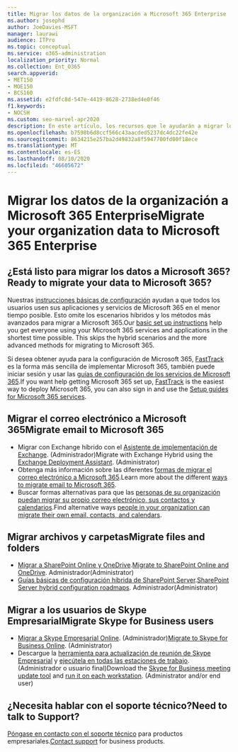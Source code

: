 ```yaml
---
title: Migrar los datos de la organización a Microsoft 365 Enterprise
ms.author: josephd
author: JoeDavies-MSFT
manager: laurawi
audience: ITPro
ms.topic: conceptual
ms.service: o365-administration
localization_priority: Normal
ms.collection: Ent_O365
search.appverid:
- MET150
- MOE150
- BCS160
ms.assetid: e2fdfc8d-547e-4419-8628-2738ed4e0f46
f1.keywords:
- NOCSH
ms.custom: seo-marvel-apr2020
description: En este artículo, los recursos que le ayudarán a migrar los datos de su organización a Microsoft 365.
ms.openlocfilehash: b7598b6d8ccf566c43aacded5237dc4dc22fe42e
ms.sourcegitcommit: 8634215e257ba2d49832a8f5947700fd00f18ece
ms.translationtype: MT
ms.contentlocale: es-ES
ms.lasthandoff: 08/10/2020
ms.locfileid: "46605672"
---
```

# <a name="migrate-your-organization-data-to-microsoft-365-enterprise"></a><span data-ttu-id="363f3-103">Migrar los datos de la organización a Microsoft 365 Enterprise</span><span class="sxs-lookup"><span data-stu-id="363f3-103">Migrate your organization data to Microsoft 365 Enterprise</span></span>

## <a name="ready-to-migrate-your-data-to-microsoft-365"></a><span data-ttu-id="363f3-104">¿Está listo para migrar los datos a Microsoft 365?</span><span class="sxs-lookup"><span data-stu-id="363f3-104">Ready to migrate your data to Microsoft 365?</span></span>

<span data-ttu-id="363f3-p101">Nuestras [instrucciones básicas de configuración](https://support.office.com/article/Set-up-Office-365-for-business-6a3a29a0-e616-4713-99d1-15eda62d04fa) ayudan a que todos los usuarios usen sus aplicaciones y servicios de Microsoft 365 en el menor tiempo posible. Esto omite los escenarios híbridos y los métodos más avanzados para migrar a Microsoft 365.</span><span class="sxs-lookup"><span data-stu-id="363f3-p101">Our [basic set up instructions](https://support.office.com/article/Set-up-Office-365-for-business-6a3a29a0-e616-4713-99d1-15eda62d04fa) help you get everyone using your Microsoft 365 services and applications in the shortest time possible. This skips the hybrid scenarios and the more advanced methods for migrating to Microsoft 365.</span></span> 
  
<span data-ttu-id="363f3-107">Si desea obtener ayuda para la configuración de Microsoft 365, [FastTrack](https://fasttrack.microsoft.com/office) es la forma más sencilla de implementar Microsoft 365, también puede iniciar sesión y usar las [guías de configuración de los servicios de Microsoft 365](setup-guides-for-office-365.md).</span><span class="sxs-lookup"><span data-stu-id="363f3-107">If you want help getting Microsoft 365 set up, [FastTrack](https://fasttrack.microsoft.com/office) is the easiest way to deploy Microsoft 365, you can also sign in and use the [Setup guides for Microsoft 365 services](setup-guides-for-office-365.md).</span></span>

## <a name="migrate-email-to-microsoft-365"></a><span data-ttu-id="363f3-108">Migrar el correo electrónico a Microsoft 365</span><span class="sxs-lookup"><span data-stu-id="363f3-108">Migrate email to Microsoft 365</span></span>
- <span data-ttu-id="363f3-p102">Migrar con Exchange híbrido con el [Asistente de implementación de Exchange](https://technet.microsoft.com/exdeploy2013). (Administrador)</span><span class="sxs-lookup"><span data-stu-id="363f3-p102">Migrate with Exchange Hybrid using the [Exchange Deployment Assistant](https://technet.microsoft.com/exdeploy2013). (Administrator)</span></span>
- <span data-ttu-id="363f3-111">Obtenga más información sobre las diferentes [formas de migrar el correo electrónico a Microsoft 365](https://support.office.com/article/Ways-to-migrate-multiple-email-accounts-to-Office-365-0a4913fe-60fb-498f-9155-a86516418842).</span><span class="sxs-lookup"><span data-stu-id="363f3-111">Learn more about the different [ways to migrate email to Microsoft 365](https://support.office.com/article/Ways-to-migrate-multiple-email-accounts-to-Office-365-0a4913fe-60fb-498f-9155-a86516418842).</span></span>
- <span data-ttu-id="363f3-112">Buscar formas alternativas para que las [personas de su organización puedan migrar su propio correo electrónico, sus contactos y calendarios](https://support.office.com/article/Migrate-email-and-contacts-to-Office-365-for-business-a3e3bddb-582e-4133-8670-e61b9f58627e).</span><span class="sxs-lookup"><span data-stu-id="363f3-112">Find alternative ways [people in your organization can migrate their own email, contacts, and calendars](https://support.office.com/article/Migrate-email-and-contacts-to-Office-365-for-business-a3e3bddb-582e-4133-8670-e61b9f58627e).</span></span>

## <a name="migrate-files-and-folders"></a><span data-ttu-id="363f3-113">Migrar archivos y carpetas</span><span class="sxs-lookup"><span data-stu-id="363f3-113">Migrate files and folders</span></span>
- <span data-ttu-id="363f3-114">[Migrar a SharePoint Online y OneDrive](https://docs.microsoft.com/sharepointmigration/migrate-to-sharepoint-online).</span><span class="sxs-lookup"><span data-stu-id="363f3-114">[Migrate to SharePoint Online and OneDrive](https://docs.microsoft.com/sharepointmigration/migrate-to-sharepoint-online).</span></span> <span data-ttu-id="363f3-115">Administrador</span><span class="sxs-lookup"><span data-stu-id="363f3-115">(Administrator)</span></span>
- <span data-ttu-id="363f3-116">[Guías básicas de configuración híbrida de SharePoint Server](https://docs.microsoft.com/SharePoint/hybrid/configuration-roadmaps).</span><span class="sxs-lookup"><span data-stu-id="363f3-116">[SharePoint Server hybrid configuration roadmaps](https://docs.microsoft.com/SharePoint/hybrid/configuration-roadmaps).</span></span> <span data-ttu-id="363f3-117">Administrador</span><span class="sxs-lookup"><span data-stu-id="363f3-117">(Administrator)</span></span>

## <a name="migrate-skype-for-business-users"></a><span data-ttu-id="363f3-118">Migrar a los usuarios de Skype Empresarial</span><span class="sxs-lookup"><span data-stu-id="363f3-118">Migrate Skype for Business users</span></span>
- <span data-ttu-id="363f3-p105">[Migrar a Skype Empresarial Online](https://technet.microsoft.com/library/jj204969.aspx). (Administrador)</span><span class="sxs-lookup"><span data-stu-id="363f3-p105">[Migrate to Skype for Business Online](https://technet.microsoft.com/library/jj204969.aspx). (Administrator)</span></span>
- <span data-ttu-id="363f3-p106">Descargue la [herramienta para actualización de reunión de Skype Empresarial](https://www.microsoft.com/download/details.aspx?id=51659) y [ejecútela en todas las estaciones de trabajo](https://support.office.com/article/Meeting-Update-Tool-for-Skype-for-Business-and-Lync-2b525fe6-ed0f-4331-b533-c31546fcf4d4). (Administrador o usuario final)</span><span class="sxs-lookup"><span data-stu-id="363f3-p106">Download the [Skype for Business meeting update tool](https://www.microsoft.com/download/details.aspx?id=51659) and [run it on each workstation](https://support.office.com/article/Meeting-Update-Tool-for-Skype-for-Business-and-Lync-2b525fe6-ed0f-4331-b533-c31546fcf4d4). (Administrator and/or end user)</span></span>
  
## <a name="need-to-talk-to-support"></a><span data-ttu-id="363f3-123">¿Necesita hablar con el soporte técnico?</span><span class="sxs-lookup"><span data-stu-id="363f3-123">Need to talk to Support?</span></span>
<span data-ttu-id="363f3-124">[Póngase en contacto con el soporte técnico](https://support.office.com/article/32a17ca7-6fa0-4870-8a8d-e25ba4ccfd4b) para productos empresariales.</span><span class="sxs-lookup"><span data-stu-id="363f3-124">[Contact support](https://support.office.com/article/32a17ca7-6fa0-4870-8a8d-e25ba4ccfd4b) for business products.</span></span>
